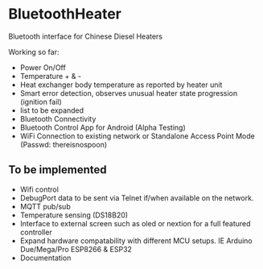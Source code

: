 # BluetoothHeater

Bluetooth interface for Chinese Diesel Heaters

Working so far:
* Power On/Off
* Temperature + & -
* Heat exchanger body temperature as reported by heater unit
* Smart error detection, observes unusual heater state progression (ignition fail)
* list to be expanded
* Bluetooth Connectivity
* Bluetooth Control App for Android (Alpha Testing)
* WiFi Connection to existing network or Standalone Access Point Mode (Passwd: thereisnospoon)

To be implemented 
--------------------------
* Wifi control
* DebugPort data to be sent via Telnet if/when available on the network.
* MQTT pub/sub 
* Temperature sensing (DS18B20)
* Interface to external screen such as oled or nextion for a full featured controller
* Expand hardware compatability with different MCU setups.  IE Arduino Due/Mega/Pro ESP8266 & ESP32
* Documentation
